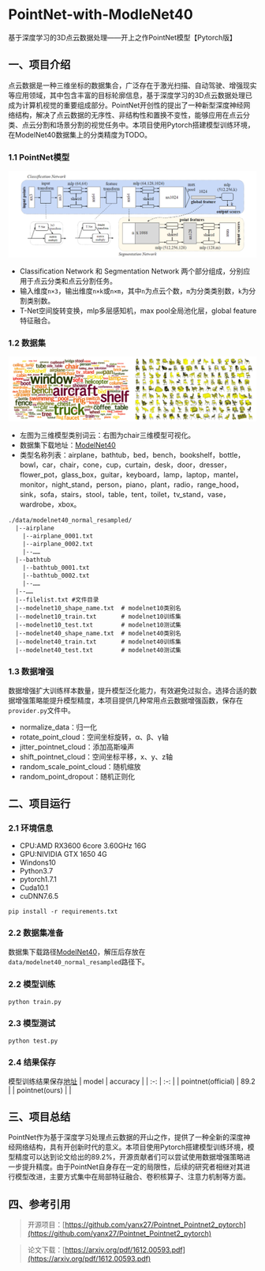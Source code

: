 # PointNet-with-ModleNet40
基于深度学习的3D点云数据处理——开上之作PointNet模型【Pytorch版】

## 一、项目介绍
点云数据是一种三维坐标的数据集合，广泛存在于激光扫描、自动驾驶、增强现实等应用领域，其中包含丰富的目标轮廓信息，基于深度学习的3D点云数据处理已成为计算机视觉的重要组成部分。PointNet开创性的提出了一种新型深度神经网络结构，解决了点云数据的无序性、非结构性和置换不变性，能够应用在点云分类、点云分割和场景分割的视觉任务中。本项目使用Pytorch搭建模型训练环境，在ModelNet40数据集上的分类精度为TODO。

### 1.1 PointNet模型
![](./images/PointNet.png)
- Classification Network 和 Segmentation Network 两个部分组成，分别应用于点云分类和点云分割任务。
- 输入维度`n×3`，输出维度`n×k`或`n×m`，其中`n`为点云个数，`m`为分类类别数，`k`为分割类别数。
- T-Net空间旋转变换，mlp多层感知机，max pool全局池化层，global feature特征融合。

### 1.2 数据集
![](./images/ModelNet40.png)
- 左图为三维模型类别词云：右图为chair三维模型可视化。
- 数据集下载地址：[ModelNet40](https://shapenet.cs.stanford.edu/media/modelnet40_normal_resampled.zip)
- 类型名称列表：airplane，bathtub，bed，bench，bookshelf，bottle，bowl，car，chair，cone，cup，curtain，desk，door，dresser，flower_pot，glass_box，guitar，keyboard，lamp，laptop，mantel，monitor，night_stand，person，piano，plant，radio，range_hood，sink，sofa，stairs，stool，table，tent，toilet，tv_stand，vase，wardrobe，xbox。
```
./data/modelnet40_normal_resampled/
  |--airplane
    |--airplane_0001.txt
    |--airplane_0002.txt
    |--……
  |--bathtub
    |--bathtub_0001.txt
    |--bathtub_0002.txt
    |--……
  |--……
  |--filelist.txt #文件目录
  |--modelnet10_shape_name.txt  # modelnet10类别名
  |--modelnet10_train.txt       # modelnet10训练集
  |--modelnet10_test.txt        # modelnet10测试集
  |--modelnet40_shape_name.txt  # modelnet40类别名
  |--modelnet40_train.txt       # modelnet40训练集
  |--modelnet40_test.txt        # modelnet40测试集
```

### 1.3 数据增强
数据增强扩大训练样本数量，提升模型泛化能力，有效避免过拟合。选择合适的数据增强策略能提升模型精度，本项目提供几种常用点云数据增强函数，保存在`provider.py`文件中。
- normalize_data：归一化
- rotate_point_cloud：空间坐标旋转，α、β、γ轴
- jitter_pointnet_cloud：添加高斯噪声
- shift_pointnet_cloud：空间坐标平移，x、y、z轴
- random_scale_point_cloud：随机缩放
- random_point_dropout：随机正则化

## 二、项目运行
### 2.1 环境信息
- CPU:AMD RX3600 6core 3.60GHz 16G
- GPU:NIVIDIA GTX 1650 4G
- Windons10
- Python3.7
- pytorch1.7.1
- Cuda10.1
- cuDNN7.6.5
```
pip install -r requirements.txt
```

### 2.2 数据集准备
数据集下载路径[ModelNet40](https://shapenet.cs.stanford.edu/media/modelnet40_normal_resampled.zip)，解压后存放在`data/modelnet40_normal_resampled`路径下。

### 2.2 模型训练
```
python train.py
```

### 2.3 模型测试
```
python test.py
```

### 2.4 结果保存
模型训练结果保存[地址]()
| model | accuracy |
|  :-:  |   :-:    |
| pointnet(official) | 89.2 |
| pointnet(ours) | |


## 三、项目总结
PointNet作为基于深度学习处理点云数据的开山之作，提供了一种全新的深度神经网络结构，具有开创新时代的意义。本项目使用Pytorch搭建模型训练环境，模型精度可以达到论文给出的89.2%，开源贡献者们可以尝试使用数据增强策略进一步提升精度。由于PointNet自身存在一定的局限性，后续的研究者相继对其进行模型改进，主要方式集中在局部特征融合、卷积核算子、注意力机制等方面。

## 四、参考引用
>开源项目：[https://github.com/yanx27/Pointnet_Pointnet2_pytorch](https://github.com/yanx27/Pointnet_Pointnet2_pytorch)

>论文下载：[https://arxiv.org/pdf/1612.00593.pdf](https://arxiv.org/pdf/1612.00593.pdf)
